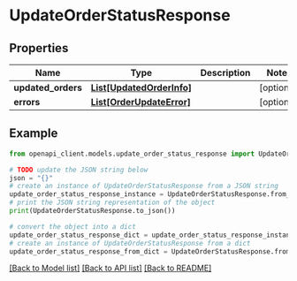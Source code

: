 # UpdateOrderStatusResponse


## Properties

Name | Type | Description | Notes
------------ | ------------- | ------------- | -------------
**updated_orders** | [**List[UpdatedOrderInfo]**](UpdatedOrderInfo.md) |  | [optional] 
**errors** | [**List[OrderUpdateError]**](OrderUpdateError.md) |  | [optional] 

## Example

```python
from openapi_client.models.update_order_status_response import UpdateOrderStatusResponse

# TODO update the JSON string below
json = "{}"
# create an instance of UpdateOrderStatusResponse from a JSON string
update_order_status_response_instance = UpdateOrderStatusResponse.from_json(json)
# print the JSON string representation of the object
print(UpdateOrderStatusResponse.to_json())

# convert the object into a dict
update_order_status_response_dict = update_order_status_response_instance.to_dict()
# create an instance of UpdateOrderStatusResponse from a dict
update_order_status_response_from_dict = UpdateOrderStatusResponse.from_dict(update_order_status_response_dict)
```
[[Back to Model list]](../README.md#documentation-for-models) [[Back to API list]](../README.md#documentation-for-api-endpoints) [[Back to README]](../README.md)


